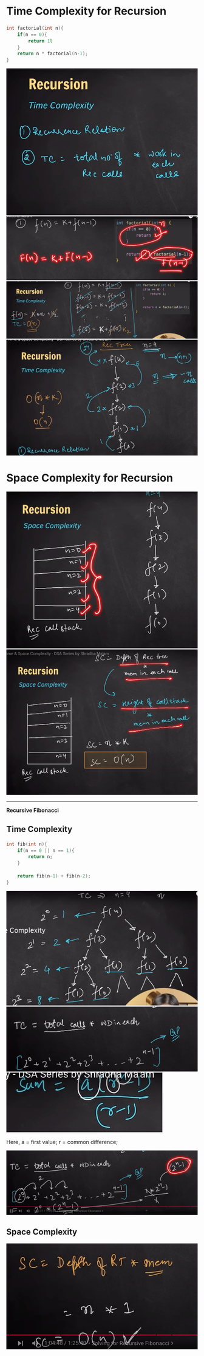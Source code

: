 # Time Complexity for Recursion

```c++
int factorial(int n){
    if(n == 0){
        return 1l
    }
    return n * factorial(n-1);
}
```
![Recursion Part 1](assets/recursion1.png)
![Recursion Part 2](assets/recursion2.png)
![Recursion Part 3](assets/recursion3.png)
![Recursion Part 4](assets/recursion4.png)

# Space Complexity for Recursion
![Recursion Space Complexity 1](assets/recursionSpace1.png)
![Recursion Space Complexity 2](assets/recursionSpace2.png)

----------------------------------------------------------------------------------------------------------------------------------------

**Recursive Fibonacci**
## Time Complexity
```c++
int fib(int n){
    if(n == 0 || n == 1){
        return n;
    }

    return fib(n-1) + fib(n-2);
}
```
![Fibonacci 1](assets/fibonacci1.png)
![Fibonacci 2](assets/fibonacci2.png)
![Fibonacci 3](assets/fibonacci3.png)

Here, a = first value; r = common difference; 

![Fibonacci 4](assets/fibonacci4.png)

## Space Complexity
![Fibonacci Space Complexity](assets/fibonacciSpace.png)

